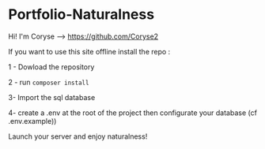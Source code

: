 # Portfolio-Naturalness



Hi! I'm Coryse  --> https://github.com/Coryse2

If you want to use this site offline install the repo :

1 - Dowload the repository

2 - run `composer install`

3- Import the sql database

4- create a .env at the root of the project then configurate your database (cf .env.example))


Launch your server and enjoy naturalness!

